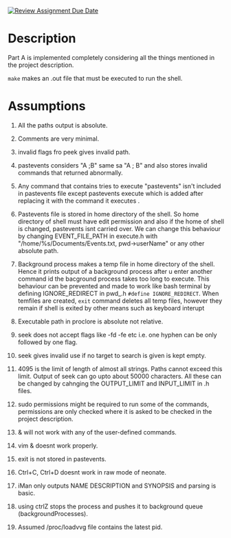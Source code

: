 [![Review Assignment Due Date](https://classroom.github.com/assets/deadline-readme-button-24ddc0f5d75046c5622901739e7c5dd533143b0c8e959d652212380cedb1ea36.svg)](https://classroom.github.com/a/76mHqLr5)
# Description

Part A is implemented completely considering all the things mentioned in the project description.

`make` makes an .out file that must be executed to run the shell.

# Assumptions

1. All the paths output is absolute.

2. Comments are very minimal.

3. invalid flags fro peek gives invalid path.

4. pastevents considers "A ;B" same sa "A ; B" and also stores invalid commands that returned abnormally.

5. Any command that contains tries to execute "pastevents" isn't included in pastevents file except pastevents execute which is added after replacing it with the command it executes .

6. Pastevents file is stored in home directory of the shell. So home directory of shell must have edit permission and also if the home of shell is changed, pastevents isnt carried over. We can change this behaviour by changing EVENT_FILE_PATH in execute.h with
   "/home/%s/Documents/Events.txt, pwd->userName" or any other absolute path.

7. Background process makes a temp file in home directory of the shell. Hence it prints output of a background process after u enter another command id the bacground process takes too long to execute. This behaviour can be prevented and made to work like bash terminal by defining IGNORE_REDIRECT in pwd_.h `#define IGNORE_REDIRECT`. When temfiles are created, ```exit``` command deletes all temp files, however they remain if shell is exited by other means such as keyboard interupt

8. Executable path in proclore is absolute not relative.

9. seek does not accept flags like -fd -fe etc i.e. one hyphen can be only followed by one flag.

10. seek gives invalid use if no target to search is given is kept empty.

11. 4095 is the limit of length of almost all strings. Paths cannot exceed this limit. Output of seek can go upto about 50000 characters. All these can be changed by cahnging the OUTPUT_LIMIT and INPUT_LIMIT in .h files.

12. sudo permissions might be required to run some of the commands, permissions are only checked where it is asked to be checked in the project description.

13. & will not work with any of the user-defined commands.

14. vim & doesnt work properly.

15. exit is not stored in pastevents.

16. Ctrl+C, Ctrl+D doesnt work in raw mode of neonate.

17. iMan only outputs NAME DESCRIPTION and SYNOPSIS and parsing is basic.

18. using ctrlZ stops the process and pushes it to background queue (backgroundProcesses).

19. Assumed /proc/loadvvg file contains the latest pid.